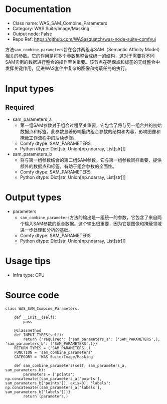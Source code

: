 # Documentation
- Class name: WAS_SAM_Combine_Parameters
- Category: WAS Suite/Image/Masking
- Output node: False
- Repo Ref: https://github.com/WASasquatch/was-node-suite-comfyui

方法`sam_combine_parameters`旨在合并两组与SAM（Semantic Affinity Model）相关的参数。它的作用是将多个参数集整合成统一的结构，这对于需要将不同SAM实例的数据进行整合的操作至关重要。该节点在确保点和标签的无缝整合中发挥关键作用，促进WAS套件中复杂的图像和掩蔽任务的执行。

# Input types
## Required
- sam_parameters_a
    - 第一组SAM参数对于组合过程至关重要。它包含了将与另一组合并的初始数据点和标签。此参数显著影响最终组合参数的结构和内容，影响图像和掩蔽工作流程中的后续步骤。
    - Comfy dtype: SAM_PARAMETERS
    - Python dtype: Dict[str, Union[np.ndarray, List[str]]]
- sam_parameters_b
    - 将与第一组参数结合的第二组SAM参数。它与第一组参数同样重要，提供额外的数据点和标签，有助于组合参数的全面性。
    - Comfy dtype: SAM_PARAMETERS
    - Python dtype: Dict[str, Union[np.ndarray, List[str]]]

# Output types
- parameters
    - `sam_combine_parameters`方法的输出是一组统一的参数，它包含了来自两个输入SAM参数的组合数据。这个输出很重要，因为它是图像和掩蔽领域进一步处理和分析的基础。
    - Comfy dtype: SAM_PARAMETERS
    - Python dtype: Dict[str, Union[np.ndarray, List[str]]]

# Usage tips
- Infra type: CPU

# Source code
```
class WAS_SAM_Combine_Parameters:

    def __init__(self):
        pass

    @classmethod
    def INPUT_TYPES(self):
        return {'required': {'sam_parameters_a': ('SAM_PARAMETERS',), 'sam_parameters_b': ('SAM_PARAMETERS',)}}
    RETURN_TYPES = ('SAM_PARAMETERS',)
    FUNCTION = 'sam_combine_parameters'
    CATEGORY = 'WAS Suite/Image/Masking'

    def sam_combine_parameters(self, sam_parameters_a, sam_parameters_b):
        parameters = {'points': np.concatenate((sam_parameters_a['points'], sam_parameters_b['points']), axis=0), 'labels': np.concatenate((sam_parameters_a['labels'], sam_parameters_b['labels']))}
        return (parameters,)
```